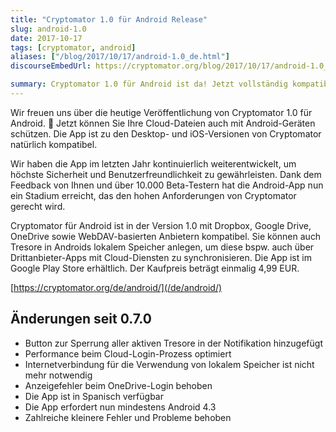 ```yaml
---
title: "Cryptomator 1.0 für Android Release"
slug: android-1.0
date: 2017-10-17
tags: [cryptomator, android]
aliases: ["/blog/2017/10/17/android-1.0_de.html"]
discourseEmbedUrl: https://cryptomator.org/blog/2017/10/17/android-1.0_en.html

summary: Cryptomator 1.0 für Android ist da! Jetzt vollständig kompatibel mit Desktop und iOS, unterstützt Dropbox, Google Drive, OneDrive, WebDAV und lokalen Speicher. Für 4,99 EUR im Google Play Store erhältlich.
---
```

Wir freuen uns über die heutige Veröffentlichung von Cryptomator 1.0 für Android. :tada: Jetzt können Sie Ihre Cloud-Dateien auch mit Android-Geräten schützen. Die App ist zu den Desktop- und iOS-Versionen von Cryptomator natürlich kompatibel.

Wir haben die App im letzten Jahr kontinuierlich weiterentwickelt, um höchste Sicherheit und Benutzerfreundlichkeit zu gewährleisten. Dank dem Feedback von Ihnen und über 10.000 Beta-Testern hat die Android-App nun ein Stadium erreicht, das den hohen Anforderungen von Cryptomator gerecht wird.

Cryptomator für Android ist in der Version 1.0 mit Dropbox, Google Drive, OneDrive sowie WebDAV-basierten Anbietern kompatibel. Sie können auch Tresore in Androids lokalem Speicher anlegen, um diese bspw. auch über Drittanbieter-Apps mit Cloud-Diensten zu synchronisieren. Die App ist im Google Play Store erhältlich. Der Kaufpreis beträgt einmalig 4,99 EUR.

[https://cryptomator.org/de/android/](/de/android/)

## Änderungen seit 0.7.0
- Button zur Sperrung aller aktiven Tresore in der Notifikation hinzugefügt
- Performance beim Cloud-Login-Prozess optimiert
- Internetverbindung für die Verwendung von lokalem Speicher ist nicht mehr notwendig
- Anzeigefehler beim OneDrive-Login behoben
- Die App ist in Spanisch verfügbar
- Die App erfordert nun mindestens Android 4.3
- Zahlreiche kleinere Fehler und Probleme behoben
